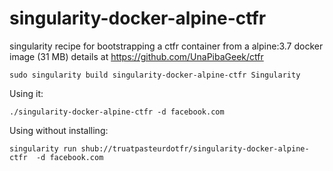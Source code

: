 # singularity-docker-alpine-ctfr
singularity recipe for bootstrapping a ctfr container from a alpine:3.7 docker image (31 MB)
details at https://github.com/UnaPibaGeek/ctfr


```
sudo singularity build singularity-docker-alpine-ctfr Singularity
```

Using it:
```
./singularity-docker-alpine-ctfr -d facebook.com
```

Using without installing:
```
singularity run shub://truatpasteurdotfr/singularity-docker-alpine-ctfr  -d facebook.com
```
